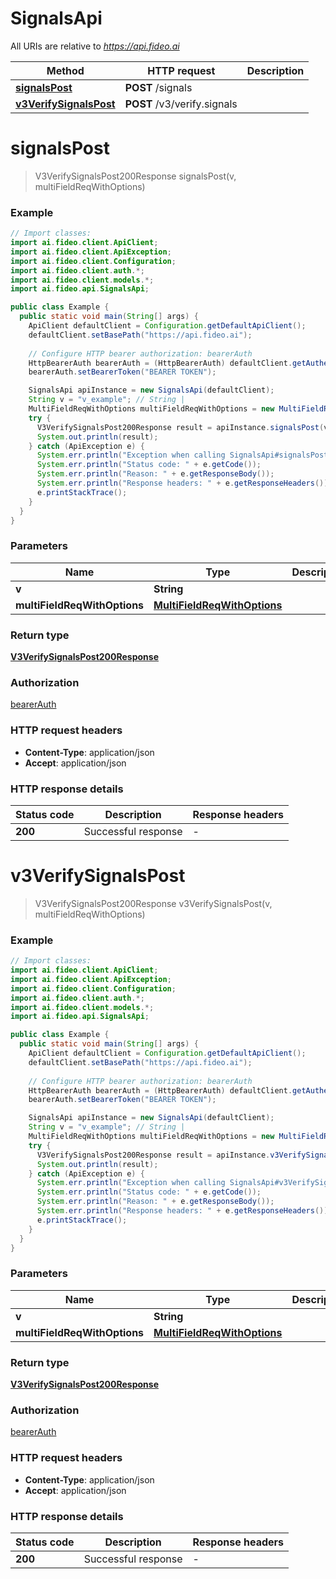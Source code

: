 # SignalsApi

All URIs are relative to *https://api.fideo.ai*

| Method | HTTP request | Description |
|------------- | ------------- | -------------|
| [**signalsPost**](SignalsApi.md#signalsPost) | **POST** /signals |  |
| [**v3VerifySignalsPost**](SignalsApi.md#v3VerifySignalsPost) | **POST** /v3/verify.signals |  |


<a id="signalsPost"></a>
# **signalsPost**
> V3VerifySignalsPost200Response signalsPost(v, multiFieldReqWithOptions)



### Example
```java
// Import classes:
import ai.fideo.client.ApiClient;
import ai.fideo.client.ApiException;
import ai.fideo.client.Configuration;
import ai.fideo.client.auth.*;
import ai.fideo.client.models.*;
import ai.fideo.api.SignalsApi;

public class Example {
  public static void main(String[] args) {
    ApiClient defaultClient = Configuration.getDefaultApiClient();
    defaultClient.setBasePath("https://api.fideo.ai");
    
    // Configure HTTP bearer authorization: bearerAuth
    HttpBearerAuth bearerAuth = (HttpBearerAuth) defaultClient.getAuthentication("bearerAuth");
    bearerAuth.setBearerToken("BEARER TOKEN");

    SignalsApi apiInstance = new SignalsApi(defaultClient);
    String v = "v_example"; // String | 
    MultiFieldReqWithOptions multiFieldReqWithOptions = new MultiFieldReqWithOptions(); // MultiFieldReqWithOptions | 
    try {
      V3VerifySignalsPost200Response result = apiInstance.signalsPost(v, multiFieldReqWithOptions);
      System.out.println(result);
    } catch (ApiException e) {
      System.err.println("Exception when calling SignalsApi#signalsPost");
      System.err.println("Status code: " + e.getCode());
      System.err.println("Reason: " + e.getResponseBody());
      System.err.println("Response headers: " + e.getResponseHeaders());
      e.printStackTrace();
    }
  }
}
```

### Parameters

| Name | Type | Description  | Notes |
|------------- | ------------- | ------------- | -------------|
| **v** | **String**|  | [optional] |
| **multiFieldReqWithOptions** | [**MultiFieldReqWithOptions**](MultiFieldReqWithOptions.md)|  | [optional] |

### Return type

[**V3VerifySignalsPost200Response**](V3VerifySignalsPost200Response.md)

### Authorization

[bearerAuth](../README.md#bearerAuth)

### HTTP request headers

 - **Content-Type**: application/json
 - **Accept**: application/json

### HTTP response details
| Status code | Description | Response headers |
|-------------|-------------|------------------|
| **200** | Successful response |  -  |

<a id="v3VerifySignalsPost"></a>
# **v3VerifySignalsPost**
> V3VerifySignalsPost200Response v3VerifySignalsPost(v, multiFieldReqWithOptions)



### Example
```java
// Import classes:
import ai.fideo.client.ApiClient;
import ai.fideo.client.ApiException;
import ai.fideo.client.Configuration;
import ai.fideo.client.auth.*;
import ai.fideo.client.models.*;
import ai.fideo.api.SignalsApi;

public class Example {
  public static void main(String[] args) {
    ApiClient defaultClient = Configuration.getDefaultApiClient();
    defaultClient.setBasePath("https://api.fideo.ai");
    
    // Configure HTTP bearer authorization: bearerAuth
    HttpBearerAuth bearerAuth = (HttpBearerAuth) defaultClient.getAuthentication("bearerAuth");
    bearerAuth.setBearerToken("BEARER TOKEN");

    SignalsApi apiInstance = new SignalsApi(defaultClient);
    String v = "v_example"; // String | 
    MultiFieldReqWithOptions multiFieldReqWithOptions = new MultiFieldReqWithOptions(); // MultiFieldReqWithOptions | 
    try {
      V3VerifySignalsPost200Response result = apiInstance.v3VerifySignalsPost(v, multiFieldReqWithOptions);
      System.out.println(result);
    } catch (ApiException e) {
      System.err.println("Exception when calling SignalsApi#v3VerifySignalsPost");
      System.err.println("Status code: " + e.getCode());
      System.err.println("Reason: " + e.getResponseBody());
      System.err.println("Response headers: " + e.getResponseHeaders());
      e.printStackTrace();
    }
  }
}
```

### Parameters

| Name | Type | Description  | Notes |
|------------- | ------------- | ------------- | -------------|
| **v** | **String**|  | [optional] |
| **multiFieldReqWithOptions** | [**MultiFieldReqWithOptions**](MultiFieldReqWithOptions.md)|  | [optional] |

### Return type

[**V3VerifySignalsPost200Response**](V3VerifySignalsPost200Response.md)

### Authorization

[bearerAuth](../README.md#bearerAuth)

### HTTP request headers

 - **Content-Type**: application/json
 - **Accept**: application/json

### HTTP response details
| Status code | Description | Response headers |
|-------------|-------------|------------------|
| **200** | Successful response |  -  |

